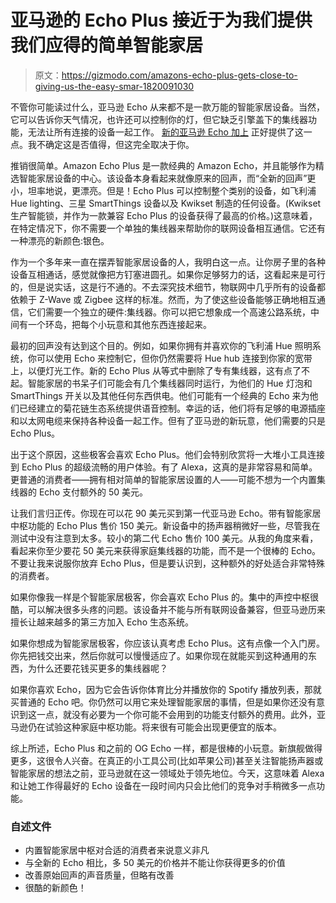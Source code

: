 # 亚马逊的 Echo Plus 接近于为我们提供我们应得的简单智能家居

> 原文：<https://gizmodo.com/amazons-echo-plus-gets-close-to-giving-us-the-easy-smar-1820091030>

不管你可能读过什么，亚马逊 Echo 从来都不是一款万能的智能家居设备。当然，它可以告诉你天气情况，也许还可以控制你的灯，但它缺乏引擎盖下的集线器功能，无法让所有连接的设备一起工作。 [新的亚马逊 Echo 加上](https://www.amazon.com/dp/B06XB29FPF/ref_=fs_ods_fs_aucc_sr?asc_campaign=InlineText&asc_refurl=https://gizmodo.com/amazons-echo-plus-gets-close-to-giving-us-the-easy-smar-1820091030&asc_source=&tag=kinjagizmodolink-20&th=1) 正好提供了这一点。我不确定这是否值得，但这完全取决于你。



推销很简单。Amazon Echo Plus 是一款经典的 Amazon Echo，并且能够作为精选智能家居设备的中心。该设备本身看起来就像原来的回声，而“全新的回声”更小，坦率地说，更漂亮。但是！Echo Plus 可以控制整个类别的设备，如飞利浦 Hue lighting、三星 SmartThings 设备以及 Kwikset 制造的任何设备。(Kwikset 生产智能锁，并作为一款兼容 Echo Plus 的设备获得了最高的价格。)这意味着，在特定情况下，你不需要一个单独的集线器来帮助你的联网设备相互通信。它还有一种漂亮的新颜色:银色。

作为一个多年来一直在摆弄智能家居设备的人，我明白这一点。让你房子里的各种设备互相通话，感觉就像把方钉塞进圆孔。如果你足够努力的话，这看起来是可行的，但是说实话，这是行不通的。不去深究技术细节，物联网中几乎所有的设备都依赖于 Z-Wave 或 Zigbee 这样的标准。然而，为了使这些设备能够正确地相互通信，它们需要一个独立的硬件:集线器。你可以把它想象成一个高速公路系统，中间有一个环岛，把每个小玩意和其他东西连接起来。

最初的回声没有达到这个目的。例如，如果你拥有并喜欢你的飞利浦 Hue 照明系统，你可以使用 Echo 来控制它，但你仍然需要将 Hue hub 连接到你家的宽带上，以便灯光工作。新的 Echo Plus 从等式中删除了专有集线器，这有点了不起。智能家居的书呆子们可能会有几个集线器同时运行，为他们的 Hue 灯泡和 SmartThings 开关以及其他任何东西供电。他们可能有一个经典的 Echo 来为他们已经建立的菊花链生态系统提供语音控制。幸运的话，他们将有足够的电源插座和以太网电缆来保持各种设备一起工作。但有了亚马逊的新玩意，他们需要的只是 Echo Plus。

出于这个原因，这些极客会喜欢 Echo Plus。他们会特别欣赏将一大堆小工具连接到 Echo Plus 的超级流畅的用户体验。有了 Alexa，这真的是非常容易和简单。更普通的消费者——拥有相对简单的智能家居设置的人——可能不想为一个内置集线器的 Echo 支付额外的 50 美元。

让我们言归正传。你现在可以花 90 美元买到第一代亚马逊 Echo。带有智能家居中枢功能的 Echo Plus 售价 150 美元。新设备中的扬声器稍微好一些，尽管我在测试中没有注意到太多。较小的第二代 Echo 售价 100 美元。从我的角度来看，看起来你至少要花 50 美元来获得家庭集线器的功能，而不是一个很棒的 Echo。不要让我来说服你放弃 Echo Plus，但是要认识到，这种额外的好处适合非常特殊的消费者。

如果你像我一样是个智能家居极客，你会喜欢 Echo Plus 的。集中的声控中枢很酷，可以解决很多头疼的问题。该设备并不能与所有联网设备兼容，但亚马逊历来擅长让越来越多的第三方加入 Echo 生态系统。

如果你想成为智能家居极客，你应该认真考虑 Echo Plus。这有点像一个入门房。你先把钱交出来，然后你就可以慢慢适应了。如果你现在就能买到这种通用的东西，为什么还要花钱买更多的集线器呢？

如果你喜欢 Echo，因为它会告诉你体育比分并播放你的 Spotify 播放列表，那就买普通的 Echo 吧。你仍然可以用它来处理智能家居的事情，但是如果你还没有意识到这一点，就没有必要为一个你可能不会用到的功能支付额外的费用。此外，亚马逊仍在试验这种家庭中枢功能。将来很有可能会出现更便宜的版本。

综上所述，Echo Plus 和之前的 OG Echo 一样，都是很棒的小玩意。新旗舰做得更多，这很令人兴奋。在真正的小工具公司(比如苹果公司)甚至关注智能扬声器或智能家居的想法之前，亚马逊就在这一领域处于领先地位。今天，这意味着 Alexa 和让她工作得最好的 Echo 设备在一段时间内只会比他们的竞争对手稍微多一点功能。

### 自述文件

*   内置智能家居中枢对合适的消费者来说意义非凡
*   与全新的 Echo 相比，多 50 美元的价格并不能让你获得更多的价值
*   改善原始回声的声音质量，但略有改善
*   很酷的新颜色！